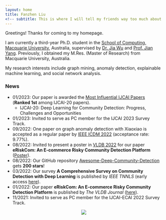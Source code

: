 ```yaml
---
layout: home
title: Fanzhen Liu
<!-- subtitle: This is where I will tell my friends way too much about me -->
---
```


Greetings! Thanks for coming to my homepage.

I am currently a third-year Ph.D. student in the [School of Computing, Macquarie University](https://www.mq.edu.au/faculty-of-science-and-engineering/departments-and-schools/school-of-computing), Australia, supervised by [Dr. Jia Wu](http://web.science.mq.edu.au/~jiawu/) and [Prof. Jian Yang](https://researchers.mq.edu.au/en/persons/jian-yang). Previously, I obtained my M.Res. (Master of Research) from Macquarie University, Australia.

My research interests include graph mining, anomaly detection, explainable machine learning, and social network analysis.

### News
* 01/2023: Our paper is awarded the [Most Influential IJCAI Papers](https://www.paperdigest.org/2023/01/most-influential-ijcai-papers-2023-01/) (**Ranked 1st** among IJCAI-20 papers).
    - IJCAI-20: Deep Learning for Community Detection: Progress, Challenges and Opportunities
* 01/2023: Invited to serve as PC member for the IJCAI 2023 Survey Track.
* 09/2022: One paper on graph anomaly detection with Xiaoxiao is accepted as a regular paper by [IEEE ICDM 2022](https://icdm22.cse.usf.edu/) (acceptance rate: 9.77%).
* 08/2022: Invited to present a poster in [VLDB 2022](https://vldb.org/2022/?program-schedule-posters) for our paper **eRiskCom: An E-commerce Risky Community Detection Platform** ([Poster](https://vldb.delegateconnect.co/talks/eposter)).
* 08/2022: Our GitHub repository [Awesome-Deep-Community-Detection](https://github.com/FanzhenLiu/Awesome-Deep-Community-Detection) gets **200 stars**!
* 03/2022: Our survey **A Comprehensive Survey on Community Detection with Deep Learning** is published by _IEEE TNNLS_ (early access [here](https://www.researchgate.net/publication/359131983_A_Comprehensive_Survey_on_Community_Detection_With_Deep_Learning)).
* 01/2022: Our paper **eRiskCom: An E-commerce Risky Community Detection Platform** is published by _The VLDB Journal_ ([here](https://doi.org/10.1007/s00778-021-00723-z)).
* 11/2021: Invited to serve as PC member for the IJCAI-ECAI 2022 Survey Track.
<p align="center">
    <a href='https://clustrmaps.com/site/1bteu'  title='Visit tracker'><img src='//clustrmaps.com/map_v2.png?cl=ffffff&w=400&t=tt&d=WS-cvzf7Cc1Yv3yKR6OwWyV1wyony8uUWGOt92GW00E&co=1a84ce'/></a>
</p>
